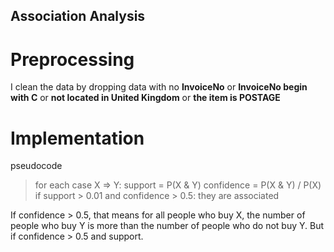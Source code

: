 ## Association Analysis

# Preprocessing
I clean the data by dropping data with no **InvoiceNo** or **InvoiceNo begin with C** or **not located in United Kingdom** or **the item is POSTAGE**

# Implementation
pseudocode
> 	for each case X ⇒ Y:
> 		support = P(X & Y)
> 		confidence = P(X & Y) / P(X)
> 		if support > 0.01 and confidence > 0.5:
>			they are associated
		
If confidence > 0.5, that means for all people who buy X, the number of people who buy Y is more than the number of people who do not buy Y. But if confidence > 0.5 and support.